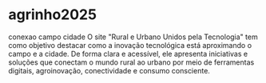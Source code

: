 # agrinho2025
conexao campo cidade
O site "Rural e Urbano Unidos pela Tecnologia" tem como objetivo destacar como a inovação tecnológica está aproximando o campo e a cidade. De forma clara e acessível, ele apresenta iniciativas e soluções que conectam o mundo rural ao urbano por meio de ferramentas digitais, agroinovação, conectividade e consumo consciente.
